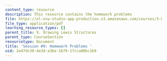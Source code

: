 ```yaml
---
content_type: resource
description: This resource contains the homework problems
file: https://ol-ocw-studio-app-production.s3.amazonaws.com/courses/3-091sc-introduction-to-solid-state-chemistry-fall-2010/2e47dc304e3da3be167917cca80bc1b9_MIT3_091SCF09_hw9.pdf
file_type: application/pdf
learning_resource_types: []
parent_title: 9. Drawing Lewis Structures
parent_type: CourseSection
resourcetype: Document
title: 'Session #9: Homework Problems '
uid: 2e47dc30-4e3d-a3be-1679-17cca80bc1b9
---
```

